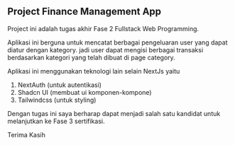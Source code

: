 ## Project Finance Management App

Project ini adalah tugas akhir Fase 2 Fullstack Web Programming. 

Aplikasi ini berguna untuk mencatat berbagai pengeluaran user yang dapat diatur dengan kategory. jadi user dapat mengisi berbagai transaksi berdasarkan kategori yang telah dibuat di page category.

Aplikasi ini menggunakan teknologi lain selain NextJs yaitu

1. NextAuth (untuk autentikasi)
2. Shadcn UI (membuat ui komponen-kompone)
3. Tailwindcss (untuk styling)

Dengan tugas ini saya berharap dapat menjadi salah satu kandidat untuk melanjutkan ke Fase 3 sertifikasi. 

Terima Kasih


